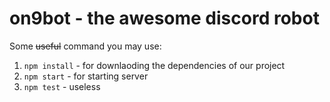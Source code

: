 # on9bot - the awesome discord robot

Some ~~useful~~ command you may use:

1. `npm install` - for downlaoding the dependencies of our project
2. `npm start` - for starting server
3. `npm test` - useless
